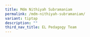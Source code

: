```yaml
---
title: Mdm Nithiyah Subramaniam
permalink: /mdm-nithiyah-subramaniam/
variant: tiptap
description: ""
third_nav_title: EL Pedagogy Team
---
```

